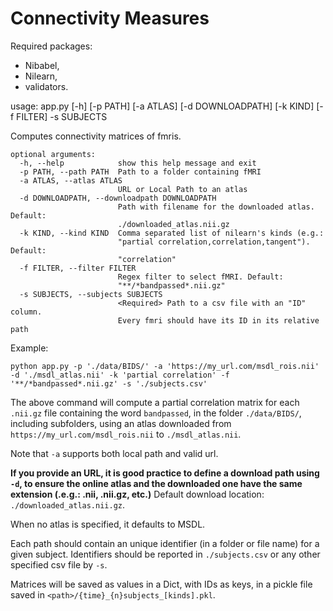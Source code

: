 # Connectivity Measures

Required packages:

- Nibabel,
- Nilearn,
- validators.

usage: app.py [-h] [-p PATH] [-a ATLAS] [-d DOWNLOADPATH] [-k KIND]
              [-f FILTER] -s SUBJECTS

Computes connectivity matrices of fmris.

```
optional arguments:
  -h, --help            show this help message and exit
  -p PATH, --path PATH  Path to a folder containing fMRI
  -a ATLAS, --atlas ATLAS
                        URL or Local Path to an atlas
  -d DOWNLOADPATH, --downloadpath DOWNLOADPATH
                        Path with filename for the downloaded atlas. Default:
                        ./downloaded_atlas.nii.gz
  -k KIND, --kind KIND  Comma separated list of nilearn's kinds (e.g.:
                        "partial correlation,correlation,tangent"). Default:
                        "correlation"
  -f FILTER, --filter FILTER
                        Regex filter to select fMRI. Default:
                        "**/*bandpassed*.nii.gz"
  -s SUBJECTS, --subjects SUBJECTS
                        <Required> Path to a csv file with an "ID" column.
                        Every fmri should have its ID in its relative path
```

Example:

```python app.py -p './data/BIDS/' -a 'https://my_url.com/msdl_rois.nii' -d './msdl_atlas.nii' -k 'partial correlation' -f '**/*bandpassed*.nii.gz' -s './subjects.csv'```

The above command will compute a partial correlation matrix for each `.nii.gz` file containing
the word `bandpassed`, in the folder `./data/BIDS/`, including subfolders, using an atlas downloaded
from `https://my_url.com/msdl_rois.nii` to `./msdl_atlas.nii`.

Note that `-a` supports both local path and valid url.

**If you provide an URL, it is good practice to define a download path using `-d`, to ensure the online atlas and the downloaded one have the same extension (.e.g.: .nii, .nii.gz, etc.)**
Default download location: `./downloaded_atlas.nii.gz`.

When no atlas is specified, it defaults to MSDL.

Each path should contain an unique identifier (in a folder or file name) for a given subject. Identifiers should be reported in `./subjects.csv` or any other specified csv file by `-s`.

Matrices will be saved as values in a Dict, with IDs as keys, in a pickle file saved in `<path>/{time}_{n}subjects_[kinds].pkl`.
